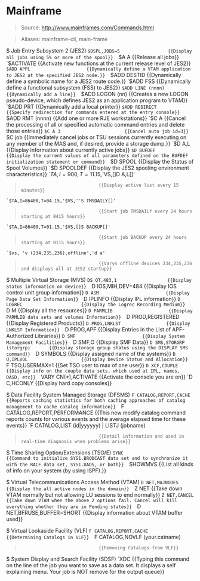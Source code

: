 # Mainframe

> Source: http://www.mainframes.com/Commands.html

> Aliases: mainframe-cli, main-frame

$ Job Entry Subsystem 2 (JES2)
    `$DSPL,JOBS=5                  {{Display all jobs using 5% or more of the spool}} 
    `$A A                          {{Release all jobs}} 
    `$ACTIVATE                     {{Activate new functions at the current release level of JES2}} 
    `$ADD APPL                     {{Dynamically define a VTAM application to JES2 at the specified JES2 node.}} 
    `$ADD DESTID                   {{Dynamically define a symbolic name for a JES2 route code.}} 
    `$ADD FSS                      {{Dynamically define a functional subsystem (FSS) to JES2}} 
    `$ADD LINE (nnnn)              {{Dynamically add a line}} 
    `$ADD LOGON (nn)               {{Creates a new LOGON pseudo-device, which defines JES2 as an application program to VTAM}} 
    `$ADD PRT                      {{Dynamically add a local printer}} 
    `$ADD REDIRECT                 {{Specify redirection for commands entered at the entry console}} 
    `$ADD RMT (nnnn)               {{Add one or more RJE workstations}} 
    `$C A                          {{Cancel the processing of all or specified automatic command entries and delete those entries}} 
    `$C A 3                        {{Cancel auto job id=3}} 
    `$C job                        {{Immediately cancel jobs or TSU sessions currently executing on any member of the MAS and, if desired, provide a storage dump.}} 
    `$D A,L                        {{Display information about currently active jobs}} 
    `$D BUFDEF                     {{Display the current values of all parameters defined on the BUFDEF initialization statement or command}} 
    `$D SPOOL                      {{Display the Status of Spool Volumes}} 
    `$D SPOOLDEF                   {{Display the JES2 spooling environment characteristics}} 
    `$TA,I=900,T=11.15,'$VS,[]D A,L[]'
>                                  {{Display active list every 15 minutes}} 
    `$TA,I=86400,T=04.15,'$VS,''S TMSDAILY[]'
>                                  {{Start job TMSDAILY every 24 hours starting at 0415 hours}} 
    `$TA,I=86400,T=01.15,'$VS,[]S BACKUP[]'
>                                  {{Start job BACKUP every 24 hours starting at 0115 hours}} 
    `$vs, 'v (234,235,236),offline','d a'
>                                  {{Varys offline devices 234,235,236 and displays all at JES2 startup}} 

$ Multiple Virtual Storage (MVS)
    `DS QT,483,1                   {{Display Status information on device}} 
    `D IOS,MIH,DEV=484             {{Display IOS control unit group information}} 
    `D ASM                         {{Display Page Data Set Information}} 
    `D IPLINFO                     {{Display IPL information}} 
    `D LOGREC                      {{Display the Logrec Recording Medium}} 
    `D M                           {{Display all the resources}} 
    `D PARMLIB                     {{Display PARMLIB data sets and volumes Information}} 
    `D PROD,REGISTERED             {{Display Registered Products}} 
    `D PROG,LNKLST                 {{Display LNKLST Information}} 
    `D PROG,APF                    {{Display Entries in the List of APF-Authorized Libraries}} 
    `D SMF                         {{Display System Management Facilities}} 
    `D SMF,O                       {{Display SMF Data}} 
    `D SMS,STORGRP (storgrp)       {{Display storage group status using the DISPLAY SMS command}} 
    `D SYMBOLS                     {{Display assigned name of the systems}} 
    `D U,IPLVOL                    {{Display Device Status and Allocation}} 
    `F TSO,USERMAX=1               {{Set TSO user to max of one user}} 
    `D XCF,COUPLE                  {{Display info on the couple data sets, which used at IPL, names, DASD, etc}} 
    `VARY CN(*),ACTIVATE           {{Activate the console you are on}} 
    `D C,HCONLY                    {{Display hard copy consoles}} 

$ Data Facility System Managed Storage (DFSMS)
    `F CATALOG,REPORT,CACHE        {{Reports caching statistics for both caching approaches of catalog management to cache catalog information}} 
    `F CATALOG,REPORT,PERFORMANCE  {{This new modify catalog command reports counts for various events and the average elapsed time for these events}} 
    `F CATALOG,LIST (id|yyyyyy) | LISTJ (jobname)
>                                  {{Detail information and used in real-time diagnosis when problems arise}} 

$ Time Sharing Option/Extensions (TSO/E)
    `SYNC                          {{Command to initialize SYS1.BRODCAST data set and to synchronize it with the RACF data set, SYS1.UADS, or both}} 
    `SHOWMVS                       {{List all kinds of info on your system (by using ISPF).}} 

$ Virtual Telecommunications Access Method (VTAM)
    `D NET,MAJNODES                {{Display the all active nodes in the domain}} 
    `Z NET                         {{Take down VTAM normally but not allowing LU sessions to end normally}} 
    `Z NET,CANCEL                  {{Take down VTAM when the above 2 options fail. Cancel will kill everything whether they are in Pending states}} 
    `D NET,BFRUSE,BUFFER=SHORT     {{Display information about VTAM buffer used}} 

$ Virtual Lookaside Facility (VLF)
    `F CATALOG,REPORT,CACHE        {{Determining Catalogs in VLF}} 
    `F CATALOG,NOVLF (your.catname)
>                                  {{Removing Catalogs from VLF}} 

$ System Display and Search Facility (SDSF)
    `XDC                           {{Typing this command on the line of the job you want to save as a data set. It displays a self explaining menu. Your job is NOT remove for the output queue}} 


